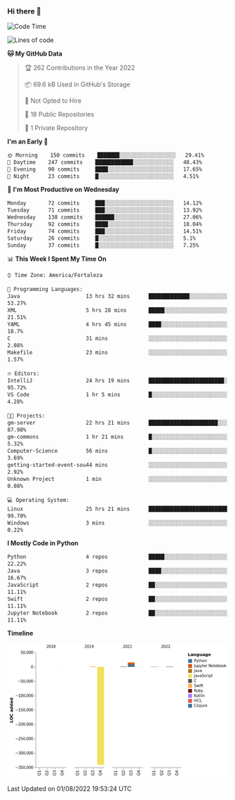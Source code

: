 ### Hi there 👋

<!--
**samuelpsouza/samuelpsouza** is a ✨ _special_ ✨ repository because its `README.md` (this file) appears on your GitHub profile.

Here are some ideas to get you started:

- 🔭 I’m currently working on ...
- 🌱 I’m currently learning ...
- 👯 I’m looking to collaborate on ...
- 🤔 I’m looking for help with ...
- 💬 Ask me about ...
- 📫 How to reach me: ...
- 😄 Pronouns: ...
- ⚡ Fun fact: ...
-->

<!--START_SECTION:waka-->
![Code Time](http://img.shields.io/badge/Code%20Time-579%20hrs%201%20min-blue)

![Lines of code](https://img.shields.io/badge/From%20Hello%20World%20I%27ve%20Written--320%20Thousand%20lines%20of%20code-blue)

**🐱 My GitHub Data** 

> 🏆 262 Contributions in the Year 2022
 > 
> 📦 69.6 kB Used in GitHub's Storage 
 > 
> 🚫 Not Opted to Hire
 > 
> 📜 18 Public Repositories 
 > 
> 🔑 1 Private Repository 
 > 
**I'm an Early 🐤** 

```text
🌞 Morning    150 commits    ███████░░░░░░░░░░░░░░░░░░   29.41% 
🌆 Daytime    247 commits    ████████████░░░░░░░░░░░░░   48.43% 
🌃 Evening    90 commits     ████░░░░░░░░░░░░░░░░░░░░░   17.65% 
🌙 Night      23 commits     █░░░░░░░░░░░░░░░░░░░░░░░░   4.51%

```
📅 **I'm Most Productive on Wednesday** 

```text
Monday       72 commits     ███░░░░░░░░░░░░░░░░░░░░░░   14.12% 
Tuesday      71 commits     ███░░░░░░░░░░░░░░░░░░░░░░   13.92% 
Wednesday    138 commits    ██████░░░░░░░░░░░░░░░░░░░   27.06% 
Thursday     92 commits     ████░░░░░░░░░░░░░░░░░░░░░   18.04% 
Friday       74 commits     ███░░░░░░░░░░░░░░░░░░░░░░   14.51% 
Saturday     26 commits     █░░░░░░░░░░░░░░░░░░░░░░░░   5.1% 
Sunday       37 commits     █░░░░░░░░░░░░░░░░░░░░░░░░   7.25%

```


📊 **This Week I Spent My Time On** 

```text
⌚︎ Time Zone: America/Fortaleza

💬 Programming Languages: 
Java                     13 hrs 32 mins      █████████████░░░░░░░░░░░░   53.27% 
XML                      5 hrs 28 mins       █████░░░░░░░░░░░░░░░░░░░░   21.51% 
YAML                     4 hrs 45 mins       ████░░░░░░░░░░░░░░░░░░░░░   18.7% 
C                        31 mins             ░░░░░░░░░░░░░░░░░░░░░░░░░   2.08% 
Makefile                 23 mins             ░░░░░░░░░░░░░░░░░░░░░░░░░   1.57%

🔥 Editors: 
IntelliJ                 24 hrs 19 mins      ████████████████████████░   95.72% 
VS Code                  1 hr 5 mins         █░░░░░░░░░░░░░░░░░░░░░░░░   4.28%

🐱‍💻 Projects: 
gm-server                22 hrs 21 mins      ██████████████████████░░░   87.98% 
gm-commons               1 hr 21 mins        █░░░░░░░░░░░░░░░░░░░░░░░░   5.32% 
Computer-Science         56 mins             █░░░░░░░░░░░░░░░░░░░░░░░░   3.69% 
getting-started-event-sou44 mins             ░░░░░░░░░░░░░░░░░░░░░░░░░   2.92% 
Unknown Project          1 min               ░░░░░░░░░░░░░░░░░░░░░░░░░   0.08%

💻 Operating System: 
Linux                    25 hrs 21 mins      █████████████████████████   99.78% 
Windows                  3 mins              ░░░░░░░░░░░░░░░░░░░░░░░░░   0.22%

```

**I Mostly Code in Python** 

```text
Python                   4 repos             █████░░░░░░░░░░░░░░░░░░░░   22.22% 
Java                     3 repos             ████░░░░░░░░░░░░░░░░░░░░░   16.67% 
JavaScript               2 repos             ██░░░░░░░░░░░░░░░░░░░░░░░   11.11% 
Swift                    2 repos             ██░░░░░░░░░░░░░░░░░░░░░░░   11.11% 
Jupyter Notebook         2 repos             ██░░░░░░░░░░░░░░░░░░░░░░░   11.11%

```


**Timeline**

![Chart not found](https://raw.githubusercontent.com/samuelpsouza/samuelpsouza/main/charts/bar_graph.png) 


 Last Updated on 01/08/2022 19:53:24 UTC
<!--END_SECTION:waka-->